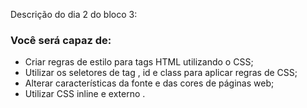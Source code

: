 Descrição do dia 2 do bloco 3:

### Você será capaz de:

- Criar regras de estilo para tags HTML utilizando o CSS;
- Utilizar os seletores de tag , id e class para aplicar regras de CSS;
- Alterar características da fonte e das cores de páginas web;
- Utilizar CSS inline e externo .

